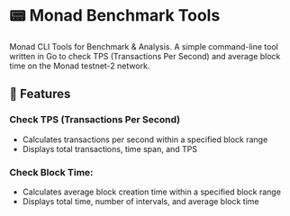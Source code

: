 # 📟 Monad Benchmark Tools
Monad CLI Tools for Benchmark & Analysis. A simple command-line tool written in Go to check TPS (Transactions Per Second) and average block time on the Monad testnet-2 network.

## 🚀 Features
### Check TPS (Transactions Per Second)
- Calculates transactions per second within a specified block range
- Displays total transactions, time span, and TPS

### Check Block Time:
- Calculates average block creation time within a specified block range
- Displays total time, number of intervals, and average block time